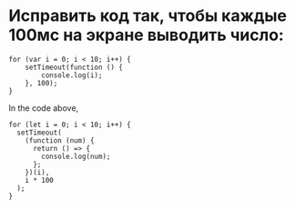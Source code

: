 # Исправить код так, чтобы каждые 100мс на экране выводить число:

```
for (var i = 0; i < 10; i++) {
    setTimeout(function () {
        console.log(i);
    }, 100);
}
```

In the code above, 

```
for (let i = 0; i < 10; i++) {
  setTimeout(
    (function (num) {
      return () => {
        console.log(num);
      };
    })(i),
    i * 100
  );
}
```
